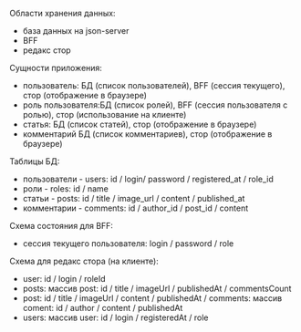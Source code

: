 Области хранения данных:

-   база данных на json-server
-   BFF
-   редакс стор

Сущности приложения:

-   пользователь: БД (список пользователей), BFF (сессия текущего), стор (отображение в браузере)
-   роль пользователя:БД (список ролей), BFF (сессия пользователя с ролью), стор (использование на клиенте)
-   статья: БД (список статей), стор (отображение в браузере)
-   комментарий БД (список комментариев), стор (отображение в браузере)

Таблицы БД:

-   пользователи - users: id / login/ password / registered_at / role_id
-   роли - roles: id / name
-   статьи - posts: id / title / image_url / content / published_at
-   комментарии - comments: id / author_id / post_id / content

Схема состояния для BFF:

-   сессия текущего пользователя: login / password / role

Схема для редакс стора (на клиенте):

-   user: id / login / roleId
-   posts: массив post: id / title / imageUrl / publishedAt / commentsCount
-   post: id / title / imageUrl / content / publishedAt / comments: массив coment: id / author / content / publishedAt
-   users: массив user: id / login / registeredAt / role
